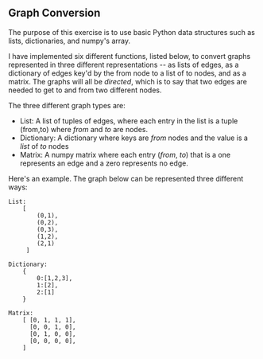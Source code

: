 ## Graph Conversion

The purpose of this exercise is to use basic Python data structures such as lists, dictionaries, and numpy's array.

I have implemented six different functions, listed below, to convert graphs represented in three different representations -- as lists of edges, as a dictionary of edges key'd by the from node to a list of to nodes, and as a matrix. The graphs will all be *directed*, which is to say that two edges are needed to get to and from two different nodes.

The three different graph types are:

- List: A list of tuples of edges, where each entry in the list is a tuple (from,to) where $from$ and $to$ are nodes.
- Dictionary: A dictionary where keys are $from$ nodes and the value is a *list* of $to$ nodes
- Matrix: A numpy matrix where each entry ($from$, $to$) that is a one represents an edge and a zero represents no edge.

Here's an example.  The graph below can be represented three different ways:


    List:
        [
            (0,1),
            (0,2),
            (0,3),
            (1,2),
            (2,1)
         ]
         
    Dictionary:
        {
            0:[1,2,3],
            1:[2],
            2:[1]
        }
        
    Matrix:
        [ [0, 1, 1, 1],
          [0, 0, 1, 0],
          [0, 1, 0, 0],
          [0, 0, 0, 0],
        ]
        


